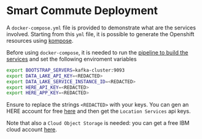 # Smart Commute Deployment

A `docker-compose.yml` file is provided to demonstrate what are the services involved. Starting from this `yml` file, it is possible to generate the Openshift resources using [kompose](https://kompose.io/).

Before using `docker-compose`, it is needed to run the [pipeline to build the services](pipelines/build-docker-images.sh) and set the following enviroment variables

```bash
export BOOTSTRAP_SERVERS=kafka-cluster:9093
export DATA_LAKE_API_KEY=<REDACTED>
export DATA_LAKE_SERVICE_INSTANCE_ID=<REDACTED>
export HERE_API_KEY=<REDACTED>
export HERE_APP_KEY=<REDACTED>
```

Ensure to replace the strings `<REDACTED>` with your keys. You can gen an HERE account for free [here](https://developer.here.com/projects) and then get the `Location Services` api keys.

Note that also a `Cloud Object Storage` is needed: you can get a free IBM cloud account [here](https://cloud.ibm.com/). 
